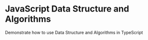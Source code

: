 # JavaScript Data Structure and Algorithms

Demonstrate how to use Data Structure and Algorithms in TypeScript

#
